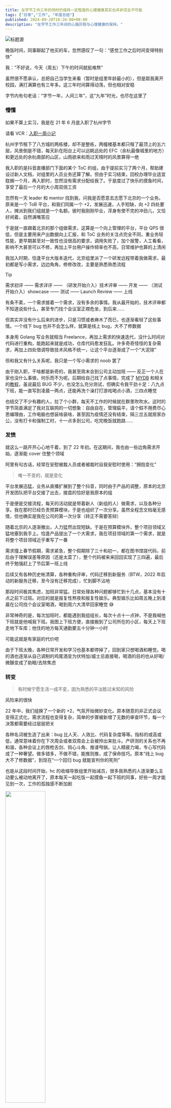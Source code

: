 ```yaml
---
title: 在字节工作三年的同时仍保持一定程度的心理健康其实也并非完全不可能
tags: ["日常","工作", "年度总结"]
published: 2024-09-28T16:26:00+08:00
description: "在字节工作三年间的心路历程与心理健康的保持。"
---
```

![标题源](https://blog-img.shinya.click/1726828874334.jpg)

晚饭时间，同事聊起了他买的车，忽然感叹了一句：“感觉工作之后时间变得特别快”

我：“不好说，今天（周五）下午的时间就挺难熬”

虽然很不愿承认，总把自己当学生来看（暂时是组里年龄最小的），但是距我离开校园，满打满算也有三年多。这三年时间算得动荡，但也相对安稳

字节内有句老话：“字节一年，人间三年”，这“九年”时光，也尽在这里了

### 懵懂

如果不算上实习，我是在 21 年 6 月底入职了杭州字节

请看 VCR：[入职一周小记](https://www.nowcoder.com/share/jump/67966291840886568)

杭州字节租下了八方城的两栋楼，却不是整栋，两幢楼基本都只租了最顶上的五六层，风景倒是不错，每天趴在阳台上可以远眺远处的 EFC（余杭最像城里的地方）和更远处的余杭南部的山区，山雨欲来和雨过天晴时的风景算得一绝

我入职的是抖音直播部门下面的某个 ToC 的组，由于提前实习了两个月，帮助建设过新人文档，对组里的人员业务还算了解。但由于实习结束，回校办理毕业适宜耽搁一个月，再入职时，忽然没有需求分配给我了。于是度过了快乐的摸鱼时间，享受了最后一个月的大小周双倍工资

忽然有一天 leader 和 mentor 找到我，问我是否愿意去志愿下北京的一个业务。原来是一个 ToB 平台，和我们同属一个 +2，发展迅速，人手短缺，向 +2 四处要人，摊派到我们组就是一个名额。彼时我刚刚毕业，浑身有使不完的冲劲儿，又恰好闲着，自然满嘴答应

于是就一直跟着北京的那个组做需求，这算是一个向上管理的平台，平台 QPS 很低，但是主要用来产出数据向上汇报，和 ToC 业务的关注点完全不同，重业务轻性能，更早期甚至对一致性也没很高的要求，调用失败了，加个报警，人工看看，影响不大甚至可以不修，再加上平台用户操作频率也不高，日常维护也算的上清闲

我加入时期，恰逢平台大版本迭代，北京组里派了一个研发远程带着我做需求，最初都是写小需求，边边角角，修修改改，主要是熟悉熟悉流程

> [!TIP]
> 需求初评 —— 需求详评 —— （研发开始介入）技术评审 —— 开发 —— （测试开始介入）showcase —— 测试 —— Launch Review —— 上线

有条不紊，一个需求接着一个需求，没有多余的事情。我从最开始的，技术评审都不知道说些什么，甚至专门找个会议室正襟危坐，到后来……

但其实并没有什么后来的进步，只是习惯或者麻木了而已，也逐渐看轻了这些事情。一个线下 bug 也并不会怎么样，就算是线上 bug，大不了修数据

本身用 Golang 写业务就相当 Freelance，再加上需求的快速迭代，没什么时间对代码进行重构，能跑起来就是成功，仓库代码愈发狂乱。许多奇奇怪怪的复杂需求，再加上四处借调导致技术风格不统一，让这个平台逐渐成了一个“大泥球”

但和我又有什么关系呢，我只是一个写小需求的 noob 罢了

由于刚入职，干啥都是新奇的，我甚至周末会到公司主动加班 —— 反正一个人在家也没什么事做，何乐而不为呢。后期给自己找了点事情，完成了 [MYDB](https://github.com/CN-GuoZiyang/Mydb) 和相关的[教程](/projects/mydb/mydb0)，虽说最后 BUG 不少，也没怎么充分测试，但确实令我干劲十足：八九点下班，能一直写到凌晨一两点，还能再洗个澡打打游戏喝点小酒，三四点睡觉

也结交了不少有趣的人，拉了个小群，每天不工作的时候就在群里吹吹水。这时的字节简直满足了我对互联网的一切想象：自由自在，管理扁平，请个假不用费尽心思编理由，工作电脑也想装啥装啥，甚至因为疫情还没有结束，隔三岔五就居家办公，没有打卡和强制工时，十一点多到公司，吃完晚饭就跑路……

### 发愤

就这么一路开开心心地干着，到了 22 年初。在这期间，我也由一些边角需求开始，逐渐能 cover 住整个领域

阿里有句古话，经常在安慰被裁人员或者被裁时自我安慰时使用：“拥抱变化”

> 唯一不变的，就是变化

平台发展迅猛，业务从直播扩展到了整个抖音，同时由于产品的调整，原本的北京开发团队把平台交接了出去，接盘的恰好是我原本的组

于是便是交接流程，每天的活动就是带着新人（新组的人）做需求，以及各种分享。我在那时已经负责预算模块，于是也组织了一次分享。虽然全程念文档毫无感情，但也确实是我在公司的第一次分享（转正不需要答辩）

随着北京的人逐渐撤出，人力猛然出现短缺。于是在预算模块外，整个项目领域又猛地塞到我手上。恰逢产品提出了一个大需求，我在项目领域的第一个需求，就是将整个项目领域近乎重写了一番

需求撞上春节假期，需求紧急，整个假期除了三十和初一，都在图书馆搓代码，前后由于理解误差等原因（还是太菜了），整个代码被来来回回实现了三四遍，最后终于勉强赶上了节后第一班上线

后续又有各种历史帐清算，各种重构评审，代码迁移到新服务（BTW，2022 年启动的新服务迁移，至今没有迁移完成），忙到脚不沾地

那段时间极其焦虑，加班非常猛。日常处理各种问题都够忙到十几点，基本没有十点之前下过班。对应的就是报复性熬夜和报复性娱乐。典型娱乐比如周五晚上到凌晨在公司找个会议室喝酒，喝到周六大清早回家睡觉 😅

非常神奇的是，每次加班时，都能遇到我组组长，每次十点十一点钟，不是我喊他下班就是他喊我下班。我图上下班方便，直接搬到了公司所在的小区，每天上下班走地下车库；他住的地方每天通勤要五十分钟一小时

可能这就是有家庭的代价吧

由于下班太晚，各种日常开发和学习也基本都停掉了，回到家只想喝酒和睡觉。喝的酒也逐渐从自己调制的鸡尾酒变为伏特加/威士忌直接喝，喝酒的目的也从好喝/微醺变成了助眠/去除焦虑

### 转变

> 有时候宁愿生活一成不变，因为熟悉的平淡胜过未知的风险

风险来的很快

22 年中，我们组换了一个新的 +2，气氛开始微妙变化。原本随意的非正式会议变得正式化，需求流程也变得复杂，简单的步骤被新增了无数的审查环节，每一个决策都需要经过层层把关

各种名词被生造了出来：bug 比人天、人效比、代码复杂度等等。指标的或高或低，通常意味着你在下次周会或者双周会上会被拎出来批斗。产研测的关系也不再和谐，各种会议上的唇枪舌剑、钩心斗角、推诿甩锅，让人精疲力竭，专心写代码成了一种奢望。做多错多，不做不错，能推则推，成了保命技巧。原本“线上 bug 大不了修数据”，到现在“一个回归 bug 就能宣判你的死刑”

也是从这段时间开始，hc 的收缩导致组里开始减员，很多我熟悉的人逐渐要么主动要么被动地离开了，原本每天一起吃饭一起摸鱼一起下班的同事，好些一周才能见到一次，工作的孤独感不断加剧

<img src="https://blog-img.shinya.click/2024/630b780569e7aa8fa40e1ecc6a189b40.png" style="width: 50%"/>

在这种情况下，不知是情绪躯体化，还是这几年熬夜+喝酒，或者兼具有之，身体开始报警，具体可见：[慢性胃炎治疗之路](/daily/anti-chronic-gastritis)

体重急剧减轻之下（一个月 12 斤），痛定思痛，决定~~开摆~~开启养生模式！

于是过上了每天八点半起床去公司吃早餐，晚上六点多吃完晚饭直接下班，下班后跑步半小时，十二点前睡觉（目前还在努力）的健康生活

> [!CAUTION]
> 奋斗？命都要没了还怎么奋斗！

好在，前面那段剧变也搞走了不少产品，需求量急剧减少。虽然上面也开启了“没法整活那就整人”模式，又增加了许多乱七八糟的卡点和规范，且现在的 +2 阿里味儿特别浓厚，很喜欢搞一些莫名其妙的团建和个人 show 表演（算是另一种的折磨人）。平台进入低频维护期，琐碎的事情也不再多

外面行情很差，先这么混着吧

### 后记

原本这篇三周年总结应该在 5、6 月份完成，但那时恰逢产品剧变 + 身体不适，这篇文档的标题就躺在我的备忘录三个月，直到最近身体状况稳定了下来，才又拾起了总结。然而就是这三个月，我的心态就从积极进取变成了“先这么混着”，不禁让人感叹世事多变

但是好在，一定程度的心理健康也确实保持住了。最近在研究心理状态检测 + 日程规划，尝试做一个自律的人，虽然暂时的成果是能直观的看到时间被浪费到哪了，后续会写篇文章介绍下这方面的成果

这些年出国留学的心思还是在蠢蠢欲动，尤其是遇到各种不如意时，就尤其上头。在无数忙碌了一天后的深夜，这个念头便犹如藤蔓，爬满心头。这三年距离我辞职最近的时刻，就是我在医院等待胃镜时，还在回复飞书消息处理 oncall 的时刻。我时常问自己：“为了这些工资，付出的这些代价真的值得吗”。但实际冷静下来，还是叹了口气，狠心摁下了这想法

不知道再过三年，我是否会后悔甚至痛恨现在的自己。但这也许就是选择的诅咒

> 无论你如何选择，甚至不做选择，你都必须承受代价